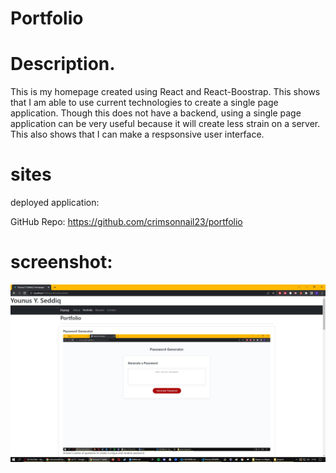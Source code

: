 # Portfolio

# Description.

This is my homepage created using React and React-Boostrap. This
shows that I am able to use current technologies to create
a single page application. Though this does not have a backend, using
a single page application can be very useful because it will create less strain on a server. This also shows that I can make a respsonsive user interface.

# sites

deployed application:

GitHub Repo:
https://github.com/crimsonnail23/portfolio

# screenshot:
![portfolio screnshot](/site_screenshot/portfolio-screenshot.jpg?raw=true)

